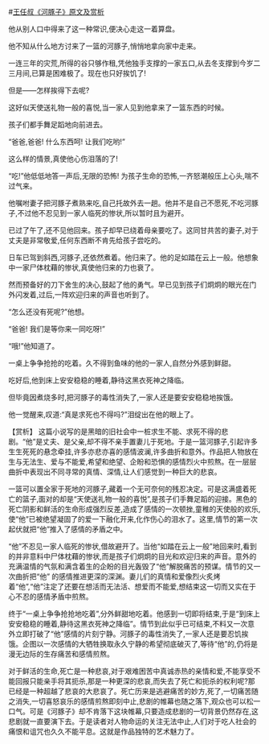 #[王任叔《河豚子》原文及赏析](https://www.vrrw.net/wx/15064.html)

他从别人口中得来了这一种常识,便决心走这一着算盘。

他不知从什么地方讨来了一篮的河豚子,悄悄地拿向家中走来。

一连三年的灾荒,所得的谷只够作租,凭他独手支撑的一家五口,从去冬支撑到今岁二三月间,已算是困难极了。现在也只好挨饥了!

但是——怎样挨得下去呢?

这好似天使送礼物一般的喜悦,当一家人见到他拿来了一篮东西的时候。

孩子们都手舞足蹈地向前进去。

“爸爸,爸爸! 什么东西呵! 让我们吃哟!”

这么样的情景,真使他心伤泪落的了!

“吃!”他低低地答一声后,无限的恐怖! 为孩子生命的恐怖,一齐怒潮般压上心头,喘不过气来。

他嘱咐妻子把河豚子煮熟来吃,自己托故外去一趟。他并不是自己不愿死,不吃河豚子,不过他不忍见到一家人临死的惨状,所以暂时且为避开。

已过了午了,还不见他回来。孩子却早已绕着母亲要吃了。这同甘共苦的妻子,对于丈夫是非常敬爱,任何东西断不肯先给孩子尝吃的。

日车已驾到斜西,河豚子,还依然煮着。他归来了。他的足如踏在云上一般。他想象中一家尸体枕藉的惨状,真使他归来的力也衰了。

然而预备好的刀下舍生的决心,鼓起了他的勇气。早已见到孩子们炯炯的眼光在门外闪发着,过后,一阵欢迎归来的声音也听到了。

“怎么还没有死呢?”他想。

“爸爸! 我们是等你来一同吃呀!”

“哦!”他知道了。

一桌上争争抢抢的吃着。久不得到鱼味的他的一家人,自然分外感到鲜甜。

吃好后,他到床上安安稳稳的睡着,静待这黑衣死神之降临。

但毕竟因煮烧多时,把河豚子的毒性消失了,一家人还是要安安稳稳地挨饿。

他一觉醒来,叹道:“真是求死也不得吗?”泪绽出在他的眼上了。



【赏析】 这篇小说写的是黑暗的旧社会中一桩求生不能、求死不得的悲剧。“他”是丈夫、是父亲,却不得不亲手置妻儿于死地。于是一篮河豚子,引起许多生生死死的悬念牵挂,许多亦悲亦喜的感情波澜,许多曲折和意外。作品把人物放在生与无法生、爱与不能爱,希望和绝望、企盼和恐惧的感情烈火中煎熬。在一层层曲折中表现出不同寻常的真情、深情,让人们感觉到一种巨大的悲哀。

一篮可以置全家于死地的河豚子,藏着一个无可奈何的残忍决定。可是这满盛着死亡的篮子,面对的却是“天使送礼物一般的喜悦”,是孩子们手舞足蹈的迎接。黑色的死亡阴影和鲜活的生命形成强烈反差,造成了感情的一次顿挫,童稚的天使般的欢乐,使“他”已被绝望凝固了的爱一下融化开来,化作伤心的泪水了。这里,情节的第一次起伏就把“他”推入了感情的矛盾之中。

“他”不忍见一家人临死的惨状,借故避开了。当他“如踏在云上一般”地回来时,看到的并非意料中尸体枕藉的惨状,而是孩子们炯炯的目光和欢迎归来的声音。意外的充满温情的气氛和满含着生的企盼的目光轰毁了“他”解脱痛苦的预谋。情节的又一次曲折把“他” 的感情推进更深的深渊。妻儿们的真情和爱像烈火炙烤着“他”,“他”注定了还要在想活而无法活、想爱而不能爱,想结束这一切而又实在于心不忍的感情矛盾中煎熬。

终于“一桌上争争抢抢地吃着”,分外鲜甜地吃着。他感到一切即将结束,于是“到床上安安稳稳的睡着,静待这黑衣死神之降临”。情节到此似乎已可结束,不料又一次意外立即打破了“他”感情的片刻宁静。河豚子的毒性消失了,一家人还是要忍饥挨饿。企图以一次感情的大牺牲换取永久宁静的希望彻底破灭了,等待“他”的,仍将是漫无边际的生存痛苦和感情煎熬。

对于鲜活的生命,死亡是一种悲哀,对于艰难困苦中真诚赤热的亲情和爱,不能享受不能回报只能亲手将其扼杀,那是一种更深的悲哀,而失去了死亡和扼杀的权利呢?那已经是一种超越了悲哀的大悲哀了。死亡历来是逃避痛苦的妙方,死了,一切痛苦随之消失,一切喜怒哀乐的感情煎熬即刻中止,悲剧的帷幕也随之落下,观众也可以松一口气。可是《河豚子》却不肯落下这块帷幕,只要造成悲剧的一切背景仍然存在,这悲剧就一直要演下去。于是读者对人物命运的关注无法中止,人们对于吃人社会的痛恨和诅咒也久久不能平息。这就是作品独特的艺术魅力了。

